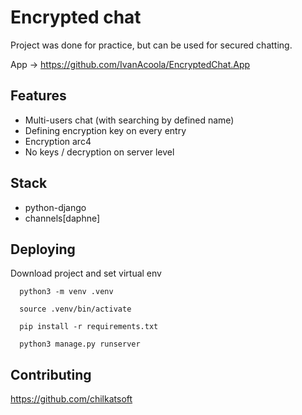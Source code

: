 
# Encrypted chat

Project was done for practice, but can be used for secured chatting.

App -> https://github.com/IvanAcoola/EncryptedChat.App




## Features

- Multi-users chat (with searching by defined name)
- Defining encryption key on every entry
- Encryption arc4
- No keys / decryption on server level


## Stack

- python-django
- channels[daphne]




## Deploying

Download project and set virtual env

```
  python3 -m venv .venv

  source .venv/bin/activate

  pip install -r requirements.txt

  python3 manage.py runserver
```

## Contributing

https://github.com/chilkatsoft

